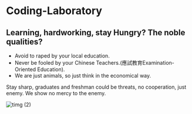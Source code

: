 # Coding-Laboratory

## Learning, hardworking, stay Hungry?  The noble qualities? 
- Avoid to raped by your local education.
- Never be fooled by your Chinese Teachers.(應試教育Examination-Oriented Education).
- We are just animals, so just think in the economical way.

Stay sharp, graduates and freshman could be threats, no cooperation, just enemy. We show no mercy to the enemy.

![timg (2)](https://user-images.githubusercontent.com/29160332/60809596-a162ac00-a1bd-11e9-9700-0eb1c6c5afc4.png)
